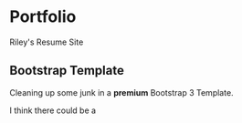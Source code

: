 # Portfolio
Riley's Resume Site
<h2>Bootstrap Template</h2>
Cleaning up some junk in a <strong>premium</strong> Bootstrap 3 Template.<br>

I think there could be a
